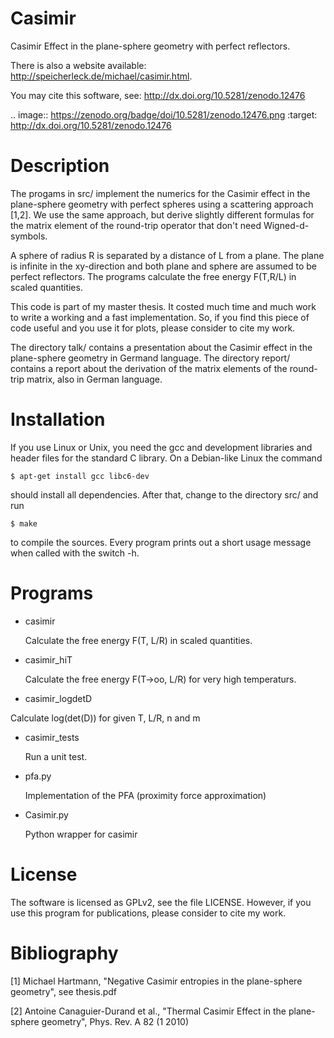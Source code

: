 Casimir
=======

Casimir Effect in the plane-sphere geometry with perfect reflectors.

There is also a website available: http://speicherleck.de/michael/casimir.html.

You may cite this software, see: http://dx.doi.org/10.5281/zenodo.12476


.. image:: https://zenodo.org/badge/doi/10.5281/zenodo.12476.png   :target: http://dx.doi.org/10.5281/zenodo.12476


Description
===========

The progams in src/ implement the numerics for the Casimir effect in the
plane-sphere geometry with perfect spheres using a scattering approach [1,2].
We use the same approach, but derive slightly different formulas for the matrix
element of the round-trip operator that don't need Wigned-d-symbols.

A sphere of radius R is separated by a distance of L from a plane. The plane is
infinite in the xy-direction and both plane and sphere are assumed to be
perfect reflectors. The programs calculate the free energy F(T,R/L) in scaled
quantities.

This code is part of my master thesis. It costed much time and much work to
write a working and a fast implementation. So, if you find this piece of code
useful and you use it for plots, please consider to cite my work.

The directory talk/ contains a presentation about the Casimir effect in the
plane-sphere geometry in Germand language. The directory report/ contains a
report about the derivation of the matrix elements of the round-trip matrix,
also in German language.


Installation
============

If you use Linux or Unix, you need the gcc and development libraries and header
files for the standard C library. On a Debian-like Linux the command

    $ apt-get install gcc libc6-dev

should install all dependencies. After that, change to the directory src/
and run

    $ make

to compile the sources. Every program prints out a short usage message when
called with the switch -h.


Programs
========

 * casimir

   Calculate the free energy F(T, L/R) in scaled quantities.

 * casimir_hiT

   Calculate the free energy F(T->oo, L/R) for very high temperaturs.

 * casimir_logdetD

  Calculate log(det(D)) for given T, L/R, n and m

 * casimir_tests

   Run a unit test.

 * pfa.py

   Implementation of the PFA (proximity force approximation)

 * Casimir.py

   Python wrapper for casimir


License
=======

The software is licensed as GPLv2, see the file LICENSE. However, if you use
this program for publications, please consider to cite my work.

Bibliography
===========

[1] Michael Hartmann, "Negative Casimir entropies in the plane-sphere geometry", see thesis.pdf

[2] Antoine Canaguier-Durand et al., "Thermal Casimir Effect in the plane-sphere geometry", Phys. Rev. A 82 (1 2010)
